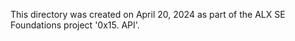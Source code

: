 This directory was created on April 20, 2024 as part of the ALX SE Foundations
project '0x15. API'.
